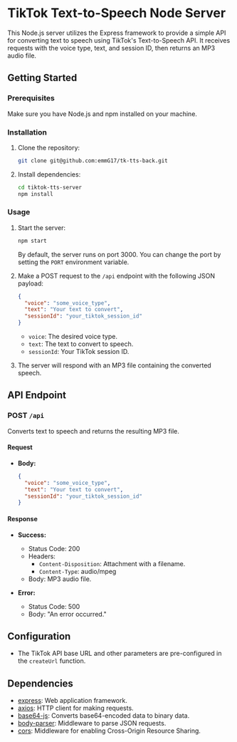 # TikTok Text-to-Speech Node Server

This Node.js server utilizes the Express framework to provide a simple API for converting text to speech using TikTok's Text-to-Speech API. It receives requests with the voice type, text, and session ID, then returns an MP3 audio file.

## Getting Started

### Prerequisites

Make sure you have Node.js and npm installed on your machine.

### Installation

1. Clone the repository:

   ```bash
   git clone git@github.com:emmG17/tk-tts-back.git
   ```

2. Install dependencies:

   ```bash
   cd tiktok-tts-server
   npm install
   ```

### Usage

1. Start the server:

   ```bash
   npm start
   ```

   By default, the server runs on port 3000. You can change the port by setting the `PORT` environment variable.

2. Make a POST request to the `/api` endpoint with the following JSON payload:

   ```json
   {
     "voice": "some_voice_type",
     "text": "Your text to convert",
     "sessionId": "your_tiktok_session_id"
   }
   ```

   - `voice`: The desired voice type.
   - `text`: The text to convert to speech.
   - `sessionId`: Your TikTok session ID.

3. The server will respond with an MP3 file containing the converted speech.

## API Endpoint

### POST `/api`

Converts text to speech and returns the resulting MP3 file.

#### Request

- **Body:**
  ```json
  {
    "voice": "some_voice_type",
    "text": "Your text to convert",
    "sessionId": "your_tiktok_session_id"
  }
  ```

#### Response

- **Success:**
  - Status Code: 200
  - Headers:
    - `Content-Disposition`: Attachment with a filename.
    - `Content-Type`: audio/mpeg
  - Body: MP3 audio file.

- **Error:**
  - Status Code: 500
  - Body: "An error occurred."

## Configuration

- The TikTok API base URL and other parameters are pre-configured in the `createUrl` function.

## Dependencies

- [express](https://www.npmjs.com/package/express): Web application framework.
- [axios](https://www.npmjs.com/package/axios): HTTP client for making requests.
- [base64-js](https://www.npmjs.com/package/base64-js): Converts base64-encoded data to binary data.
- [body-parser](https://www.npmjs.com/package/body-parser): Middleware to parse JSON requests.
- [cors](https://www.npmjs.com/package/cors): Middleware for enabling Cross-Origin Resource Sharing.
